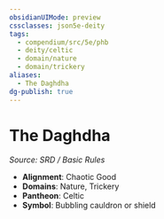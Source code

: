 ```yaml
---
obsidianUIMode: preview
cssclasses: json5e-deity
tags:
  - compendium/src/5e/phb
  - deity/celtic
  - domain/nature
  - domain/trickery
aliases:
  - The Daghdha
dg-publish: true
---
```

# The Daghdha
*Source: SRD / Basic Rules* 

- **Alignment**: Chaotic Good
- **Domains**: Nature, Trickery
- **Pantheon**: Celtic
- **Symbol**: Bubbling cauldron or shield